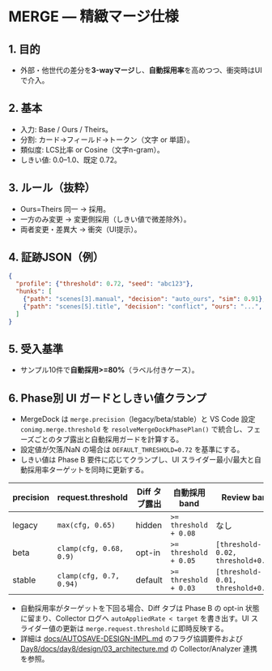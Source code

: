 # MERGE — 精緻マージ仕様

## 1. 目的
- 外部・他世代の差分を**3-wayマージ**し、**自動採用率**を高めつつ、衝突時はUIで介入。

## 2. 基本
- 入力: Base / Ours / Theirs。
- 分割: カード→フィールド→トークン（文字 or 単語）。
- 類似度: LCS比率 or Cosine（文字n-gram）。
- しきい値: 0.0–1.0、既定 0.72。

## 3. ルール（抜粋）
- Ours=Theirs 同一 → 採用。
- 一方のみ変更 → 変更側採用（しきい値で微差除外）。
- 両者変更・差異大 → 衝突（UI提示）。

## 4. 証跡JSON（例）
```json
{
  "profile": {"threshold": 0.72, "seed": "abc123"},
  "hunks": [
    {"path": "scenes[3].manual", "decision": "auto_ours", "sim": 0.91},
    {"path": "scenes[5].title", "decision": "conflict", "ours": "...", "theirs": "..."}
  ]
}
```

## 5. 受入基準
- サンプル10件で**自動採用>=80%**（ラベル付きケース）。

## 6. Phase別 UI ガードとしきい値クランプ
- MergeDock は `merge.precision`（legacy/beta/stable）と VS Code 設定 `conimg.merge.threshold` を `resolveMergeDockPhasePlan()` で統合し、フェーズごとのタブ露出と自動採用ガードを計算する。
- 設定値が欠落/NaN の場合は `DEFAULT_THRESHOLD=0.72` を基準にする。
- しきい値は Phase B 要件に応じてクランプし、UI スライダー最小/最大と自動採用率ターゲットを同時に更新する。

| precision | request.threshold | Diff タブ露出 | 自動採用 band | Review band | Conflict band | Phase B guard |
| --- | --- | --- | --- | --- | --- | --- |
| legacy | `max(cfg, 0.65)` | hidden | `>= threshold + 0.08` | なし | なし | false |
| beta | `clamp(cfg, 0.68, 0.9)` | opt-in | `>= threshold + 0.05` | `[threshold-0.02, threshold+0.05)` | `< threshold-0.02` | `reviewBandCount > 0` |
| stable | `clamp(cfg, 0.7, 0.94)` | default | `>= threshold + 0.03` | `[threshold-0.01, threshold+0.03)` | `< threshold-0.01` | `(review+conflict) > 0` |

- 自動採用率がターゲットを下回る場合、Diff タブは Phase B の opt-in 状態に留まり、Collector ログへ `autoAppliedRate < target` を書き出す。UI スライダー値の更新は `merge.request.threshold` に即時反映する。
- 詳細は [docs/AUTOSAVE-DESIGN-IMPL.md](../AUTOSAVE-DESIGN-IMPL.md) のフラグ協調要件および [Day8/docs/day8/design/03_architecture.md](../../Day8/docs/day8/design/03_architecture.md) の Collector/Analyzer 連携を参照。
